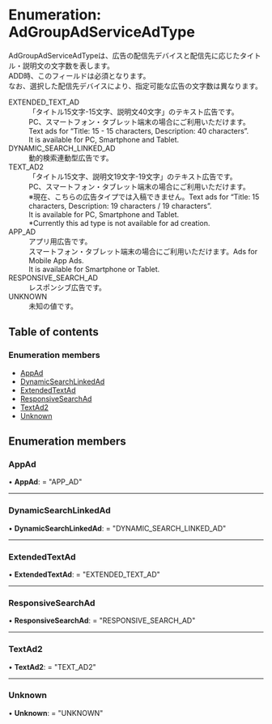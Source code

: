 # Enumeration: AdGroupAdServiceAdType


<div lang=\"ja\">AdGroupAdServiceAdTypeは、広告の配信先デバイスと配信先に応じたタイトル・説明文の文字数を表します。<br> ADD時、このフィールドは必須となります。<br>なお、選択した配信先デバイスにより、指定可能な広告の文字数は異なります。</div>  <dl class=term>   <dt class=\"term__item\">EXTENDED_TEXT_AD</dt>   <dd class=\"term__desc\"><span lang=\"ja\">「タイトル15文字-15文字、説明文40文字」のテキスト広告です。<br>PC、スマートフォン・タブレット端末の場合にご利用いただけます。</span><span lang=\"en\">Text ads for “Title: 15 - 15 characters, Description: 40 characters”.<br>It is available for PC, Smartphone and Tablet.</span></dd>   <dt class=\"term__item\">DYNAMIC_SEARCH_LINKED_AD</dt>   <dd class=\"term__desc\"><span lang=\"ja\">動的検索連動型広告です。</span></dd>   <dt class=\"term__item\">TEXT_AD2</dt>   <dd class=\"term__desc\"><span lang=\"ja\">「タイトル15文字、説明文19文字-19文字」のテキスト広告です。<br>PC、スマートフォン・タブレット端末の場合にご利用いただけます。<br>※現在、こちらの広告タイプでは入稿できません。</span><span lang=\"en\">Text ads for “Title: 15 characters, Description: 19 characters / 19 characters”.<br>It is available for PC, Smartphone and Tablet.<br>*Currently this ad type is not available for ad creation.</span></dd>   <dt class=\"term__item\">APP_AD</dt>   <dd class=\"term__desc\"><span lang=\"ja\">アプリ用広告です。<br>スマートフォン・タブレット端末の場合にご利用いただけます。</span><span lang=\"en\">Ads for Mobile App Ads.<br>It is available for Smartphone or Tablet.</span></dd>   <dt class=\"term__item\">RESPONSIVE_SEARCH_AD</dt>   <dd class=\"term__desc\"><span lang=\"ja\">レスポンシブ広告です。</span></dd>   <dt class=\"term__item\">UNKNOWN</dt>   <dd class=\"term__desc\"><span lang=\"ja\">未知の値です。</span></dd> </dl>

## Table of contents

### Enumeration members

- [AppAd](adgroupadserviceadtype.md#appad)
- [DynamicSearchLinkedAd](adgroupadserviceadtype.md#dynamicsearchlinkedad)
- [ExtendedTextAd](adgroupadserviceadtype.md#extendedtextad)
- [ResponsiveSearchAd](adgroupadserviceadtype.md#responsivesearchad)
- [TextAd2](adgroupadserviceadtype.md#textad2)
- [Unknown](adgroupadserviceadtype.md#unknown)

## Enumeration members

### AppAd

• **AppAd**: = "APP\_AD"

___

### DynamicSearchLinkedAd

• **DynamicSearchLinkedAd**: = "DYNAMIC\_SEARCH\_LINKED\_AD"

___

### ExtendedTextAd

• **ExtendedTextAd**: = "EXTENDED\_TEXT\_AD"

___

### ResponsiveSearchAd

• **ResponsiveSearchAd**: = "RESPONSIVE\_SEARCH\_AD"

___

### TextAd2

• **TextAd2**: = "TEXT\_AD2"

___

### Unknown

• **Unknown**: = "UNKNOWN"
